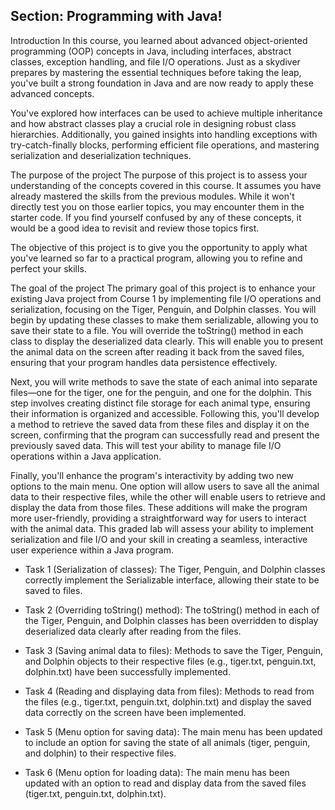 
## Section: Programming with Java!

Introduction 
In this course, you learned about advanced object-oriented programming (OOP) concepts in Java, including interfaces, abstract classes, exception handling, and file I/O operations. Just as a skydiver prepares by mastering the essential techniques before taking the leap, you've built a strong foundation in Java and are now ready to apply these advanced concepts. 

You've explored how interfaces can be used to achieve multiple inheritance and how abstract classes play a crucial role in designing robust class hierarchies. Additionally, you gained insights into handling exceptions with try-catch-finally blocks, performing efficient file operations, and mastering serialization and deserialization techniques. 


The purpose of the project
The purpose of this project is to assess your understanding of the concepts covered in this course. It assumes you have already mastered the skills from the previous modules. While it won't directly test you on those earlier topics, you may encounter them in the starter code. If you find yourself confused by any of these concepts, it would be a good idea to revisit and review those topics first.

The objective of this project is to give you the opportunity to apply what you've learned so far to a practical program, allowing you to refine and perfect your skills.

The goal of the project
The primary goal of this project is to enhance your existing Java project from Course 1 by implementing file I/O operations and serialization, focusing on the Tiger, Penguin, and Dolphin classes. You will begin by updating these classes to make them serializable, allowing you to save their state to a file. You will override the toString() method in each class to display the deserialized data clearly. This will enable you to present the animal data on the screen after reading it back from the saved files, ensuring that your program handles data persistence effectively.

Next, you will write methods to save the state of each animal into separate files—one for the tiger, one for the penguin, and one for the dolphin. This step involves creating distinct file storage for each animal type, ensuring their information is organized and accessible. Following this, you'll develop a method to retrieve the saved data from these files and display it on the screen, confirming that the program can successfully read and present the previously saved data. This will test your ability to manage file I/O operations within a Java application.

Finally, you'll enhance the program's interactivity by adding two new options to the main menu. One option will allow users to save all the animal data to their respective files, while the other will enable users to retrieve and display the data from those files. These additions will make the program more user-friendly, providing a straightforward way for users to interact with the animal data. This graded lab will assess your ability to implement serialization and file I/O and your skill in creating a seamless, interactive user experience within a Java program.


* Task 1 (Serialization of classes): The Tiger, Penguin, and Dolphin classes correctly implement the Serializable interface, allowing their state to be saved to files.

* Task 2 (Overriding toString() method): The toString() method in each of the Tiger, Penguin, and Dolphin classes has been overridden to display deserialized data clearly after reading from the files.

* Task 3 (Saving animal data to files): Methods to save the Tiger, Penguin, and Dolphin objects to their respective files (e.g., tiger.txt, penguin.txt, dolphin.txt) have been successfully implemented.

* Task 4 (Reading and displaying data from files): Methods to read from the files (e.g., tiger.txt, penguin.txt, dolphin.txt) and display the saved data correctly on the screen have been implemented.

* Task 5 (Menu option for saving data): The main menu has been updated to include an option for saving the state of all animals (tiger, penguin, and dolphin) to their respective files.

* Task 6 (Menu option for loading data): The main menu has been updated with an option to read and display data from the saved files (tiger.txt, penguin.txt, dolphin.txt).
